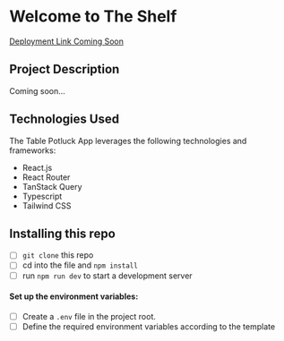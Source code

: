 # Welcome to The Shelf 

[Deployment Link Coming Soon]()

##  Project Description
Coming soon...

##  Technologies Used
The Table Potluck App leverages the following technologies and frameworks:

- React.js
- React Router
- TanStack Query
- Typescript
- Tailwind CSS


## Installing this repo
 - [ ] `git clone` this repo
 - [ ] cd into the file and `npm install`
 - [ ] run `npm run dev` to start a development server

 #### Set up the environment variables:
- [ ] Create a `.env` file in the project root.
- [ ] Define the required environment variables according to the template
